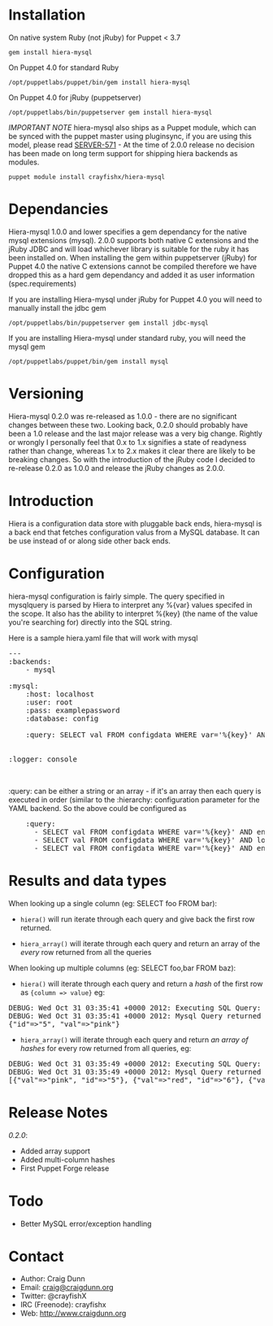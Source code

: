 
Installation
============

On native system Ruby (not jRuby) for Puppet < 3.7

`gem install hiera-mysql`


On Puppet 4.0 for standard Ruby

`/opt/puppetlabs/puppet/bin/gem install hiera-mysql`

On Puppet 4.0 for jRuby (puppetserver)

`/opt/puppetlabs/bin/puppetserver gem install hiera-mysql`


*IMPORTANT NOTE* hiera-mysql also ships as a Puppet module, which can be synced with the puppet master using pluginsync, if you are using this model, please read [SERVER-571](https://tickets.puppetlabs.com/browse/SERVER-571) - At the time of 2.0.0 release no decision has been made on long term support for shipping hiera backends as modules.

`puppet module install crayfishx/hiera-mysql`


Dependancies
============

Hiera-mysql 1.0.0 and lower specifies a gem dependancy for the native mysql extensions (mysql).  2.0.0 supports both native C extensions and the jRuby JDBC and will load whichever library is suitable for the ruby it has been installed on.  When installing the gem within puppetserver (jRuby) for Puppet 4.0 the native C extensions cannot be compiled therefore we have dropped this as a hard gem dependancy and added it as user information (spec.requirements)

If you are installing Hiera-mysql under jRuby for Puppet 4.0 you will need to manually install the jdbc gem

`/opt/puppetlabs/bin/puppetserver gem install jdbc-mysql`

If you are installing Hiera-mysql under standard ruby, you will need the mysql gem

`/opt/puppetlabs/puppet/bin/gem install mysql`


Versioning
==========

Hiera-mysql 0.2.0 was re-released as 1.0.0 - there are no significant changes between these two.  Looking back, 0.2.0 should probably have been a 1.0 release and the last major release was a very big change.  Rightly or wrongly I personally feel that 0.x to 1.x signifies a state of readyness rather than change, whereas 1.x to 2.x makes it clear there are likely to be breaking changes.  So with the introduction of the jRuby code I decided to re-release 0.2.0 as 1.0.0 and release the jRuby changes as 2.0.0.


Introduction
============

Hiera is a configuration data store with pluggable back ends, hiera-mysql is a back end that fetches configuration valus from a MySQL database.  It can be use instead of or along side other back ends.


Configuration
=============

hiera-mysql configuration is fairly simple.  The query specified in mysqlquery is parsed by Hiera to interpret any %{var} values specifed in the scope.  It also has the ability to interpret %{key} (the name of the value you're searching for) directly into the SQL string.

Here is a sample hiera.yaml file that will work with mysql

<pre>
---
:backends: 
    - mysql

:mysql:
    :host: localhost
    :user: root
    :pass: examplepassword
    :database: config

    :query: SELECT val FROM configdata WHERE var='%{key}' AND environment='%{env}'


:logger: console


</pre>

:query: can be either a string or an array - if it's an array then each query is executed in order (similar to the :hierarchy: configuration parameter for the YAML backend.  So the above could be configured as

<pre>
    :query:
      - SELECT val FROM configdata WHERE var='%{key}' AND environment='%{env}'
      - SELECT val FROM configdata WHERE var='%{key}' AND location='%{location}'
      - SELECT val FROM configdata WHERE var='%{key}' AND environment='common'
</pre>

Results and data types
======================



When looking up a single column (eg: SELECT foo FROM bar):

* `hiera()` will run iterate through each query and give back the first row returned.

* `hiera_array()` will iterate through each query and return an array of the  _every_ row returned from all the queries

When looking up multiple columns (eg: SELECT foo,bar FROM baz):

* `hiera()` will iterate through each query and return a _hash_ of the first row as `{column => value}` eg:

<pre>
DEBUG: Wed Oct 31 03:35:41 +0000 2012: Executing SQL Query: SELECT val,id FROM configuration WHERE var='color' AND env='common' OR env='qa'
DEBUG: Wed Oct 31 03:35:41 +0000 2012: Mysql Query returned 4 rows
{"id"=>"5", "val"=>"pink"}
</pre>

* `hiera_array()` will iterate through each query and return _an array of hashes_ for every row returned from all queries, eg:

<pre>
DEBUG: Wed Oct 31 03:35:49 +0000 2012: Executing SQL Query: SELECT val,id FROM configuration WHERE var='color' AND env='common' OR env='qa'
DEBUG: Wed Oct 31 03:35:49 +0000 2012: Mysql Query returned 4 rows
[{"val"=>"pink", "id"=>"5"}, {"val"=>"red", "id"=>"6"}, {"val"=>"rose", "id"=>"7"}, {"val"=>"plain white", "id"=>"10"}]
</pre>

Release Notes
=============

_0.2.0_:
* Added array support
* Added multi-column hashes
* First Puppet Forge release


Todo
====

- Better MySQL error/exception handling



Contact
=======

* Author: Craig Dunn
* Email: craig@craigdunn.org
* Twitter: @crayfishX
* IRC (Freenode): crayfishx
* Web: http://www.craigdunn.org


